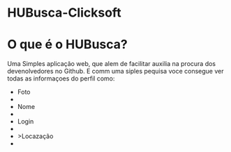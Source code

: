 # HUBusca-Clicksoft

<h1>O que é o HUBusca?</h1>
  
<p>Uma Simples aplicação web, que alem de facilitar auxilia na procura dos devenolvedores no Github. E comm uma siples pequisa voce consegue ver todas as informaçoes do perfil como:<p/>

<ul>
<li>Foto<li/>
<li>Nome<li/>
<li>Login<li/>
<li>>Locazação<li/>
<ul/>

